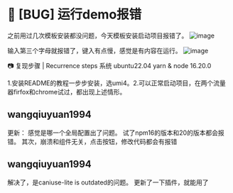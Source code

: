# 🐛 [BUG] 运行demo报错

之前用过几次模板安装都没问题，今天模板安装启动项目报错了。
![image](https://github.com/ant-design/ant-design-pro/assets/115388698/76f11959-ddcd-4e73-a473-454059bbd98d)

输入第三个字母就报错了，键入有点慢，感觉是有内容在运行。
![image](https://github.com/ant-design/ant-design-pro/assets/115388698/5e98133d-06e8-44c9-949a-a8615b7f1f7e)

📷 复现步骤 | Recurrence steps
系统 ubuntu22.04
yarn & node 16.20.0

1.安装README的教程一步步安装，选umi4。2.可以正常启动项目，在两个流量器firfox和chrome试过，都出现上述情形。

## wangqiuyuan1994

更新：
感觉是哪一个全局配置出了问题。
试了npm16的版本和20的版本都会报错。
其次，崩溃和组件无关，点击按钮，修改代码都会有报错

## wangqiuyuan1994

解决了，是caniuse-lite is outdated的问题。
更新了一下插件，就能用了
